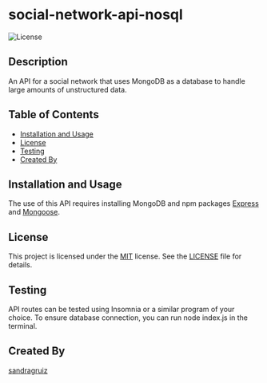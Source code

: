 # social-network-api-nosql

![License](https://img.shields.io/badge/license-MIT-green.svg)

## Description

An API for a social network that uses MongoDB as a database to handle large amounts of unstructured data.

## Table of Contents

- [Installation and Usage](#installation)
- [License](#license)
- [Testing](#tests)
- [Created By](#questions)

## Installation and Usage

The use of this API requires installing MongoDB and npm packages [Express](https://www.npmjs.com/package/express) and [Mongoose](https://www.npmjs.com/package/mongoose).

## License

This project is licensed under the [MIT](https://opensource.org/licenses/MIT) license. See the [LICENSE](./LICENSE) file for details.

## Testing

API routes can be tested using Insomnia or a similar program of your choice. To ensure database connection, you can run node index.js in the terminal.

## Created By

[sandragruiz](https://github.com/sandragruiz)
